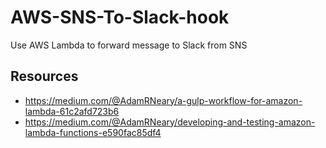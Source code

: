 AWS-SNS-To-Slack-hook
===
Use AWS Lambda to forward message to Slack from SNS

## Resources

 * https://medium.com/@AdamRNeary/a-gulp-workflow-for-amazon-lambda-61c2afd723b6
 * https://medium.com/@AdamRNeary/developing-and-testing-amazon-lambda-functions-e590fac85df4
